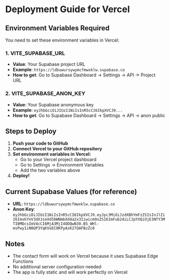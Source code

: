 # Deployment Guide for Vercel

## Environment Variables Required

You need to set these environment variables in Vercel:

### 1. VITE_SUPABASE_URL
- **Value**: Your Supabase project URL
- **Example**: `https://ldbuwursywymcfmwxklw.supabase.co`
- **How to get**: Go to Supabase Dashboard → Settings → API → Project URL

### 2. VITE_SUPABASE_ANON_KEY
- **Value**: Your Supabase anonymous key
- **Example**: `eyJhbGciOiJIUzI1NiIsInR5cCI6IkpXVCJ9...`
- **How to get**: Go to Supabase Dashboard → Settings → API → anon public

## Steps to Deploy

1. **Push your code to GitHub**
2. **Connect Vercel to your GitHub repository**
3. **Set environment variables in Vercel:**
   - Go to your Vercel project dashboard
   - Go to Settings → Environment Variables
   - Add the two variables above
4. **Deploy!**

## Current Supabase Values (for reference)

- **URL**: `https://ldbuwursywymcfmwxklw.supabase.co`
- **Anon Key**: `eyJhbGciOiJIUzI1NiIsInR5cCI6IkpXVCJ9.eyJpc3MiOiJzdXBhYmFzZSIsInJlZiI6ImxkYnV3dXJzeXd5bWNmbXd4a2x3Iiwicm9sZSI6ImFub24iLCJpYXQiOjE3NTY3MTI0MDcsImV4cCI6MjA3MjI4ODQwN30.BS_WHl-msPwy1iN0QP3YqKVoECOKPyAzK27QAFBzZc8`

## Notes

- The contact form will work on Vercel because it uses Supabase Edge Functions
- No additional server configuration needed
- The app is fully static and will work perfectly on Vercel
